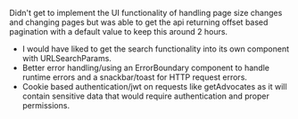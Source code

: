 Didn't get to implement the UI functionality of handling page size changes and changing pages but was able to get the api returning offset based pagination with a default value to keep this around 2 hours.
- I would have liked to get the search functionality into its own component with URLSearchParams.
- Better error handling/using an ErrorBoundary component to handle runtime errors and a snackbar/toast for HTTP request errors.
- Cookie based authentication/jwt on requests like getAdvocates as it will contain sensitive data that would require authentication and proper permissions.